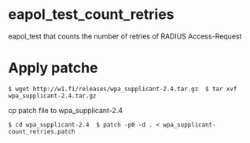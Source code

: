 # eapol_test_count_retries

eapol_test that counts the number of retries of RADIUS Access-Request

# Apply patche

`
$ wget http://w1.fi/releases/wpa_supplicant-2.4.tar.gz 
$ tar xvf wpa_supplicant-2.4.tar.gz 
`

cp patch file to wpa_supplicant-2.4

`
$ cd wpa_supplicant-2.4 
$ patch -p0 -d . < wpa_supplicant-count_retries.patch 
`


